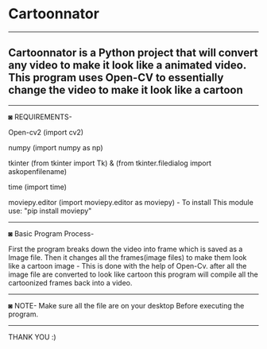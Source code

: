 # Cartoonnator
--------------------------------------------------------------------------------------------------- 
Cartoonnator is a Python project that will convert any video to make it look like a animated video. 
This program uses Open-CV to essentially change the video to make it look like a cartoon
---------------------------------------------------------------------------------------------------
---------------------------------------------------------------------------------------------------

◙ REQUIREMENTS-

Open-cv2 (import cv2)

numpy (import numpy as np)

tkinter (from tkinter import Tk) & (from tkinter.filedialog import askopenfilename)

time (import time)

moviepy.editor (import moviepy.editor as moviepy) - To install This module use: "pip install moviepy"

---------------------------------------------------------------------------------------------------

◙ Basic Program Process-

First the program breaks down the video into frame which is saved as a Image file.
Then it changes all the frames(image files) to make them look like a cartoon image - This is done with the help of Open-Cv.
after all the image file are converted to look like cartoon this program will compile all the cartoonized frames back into a video.

---------------------------------------------------------------------------------------------------
 
◙ NOTE- Make sure all the file are on your desktop Before executing the program.

---------------------------------------------------------------------------------------------------

THANK YOU :)
